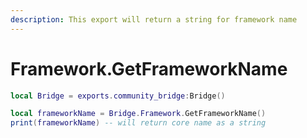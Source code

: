 ```yaml
---
description: This export will return a string for framework name
---
```


# Framework.GetFrameworkName

```lua
local Bridge = exports.community_bridge:Bridge()

local frameworkName = Bridge.Framework.GetFrameworkName()
print(frameworkName) -- will return core name as a string
```
